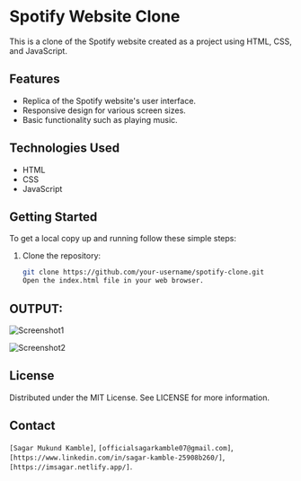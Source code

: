 # Spotify Website Clone

This is a clone of the Spotify website created as a project  using HTML, CSS, and JavaScript.

## Features

- Replica of the Spotify website's user interface.
- Responsive design for various screen sizes.
- Basic functionality such as playing music.

## Technologies Used

- HTML
- CSS
- JavaScript

## Getting Started

To get a local copy up and running follow these simple steps:

1. Clone the repository:
   ```sh
   git clone https://github.com/your-username/spotify-clone.git
   Open the index.html file in your web browser.


## OUTPUT:
![Screenshot1](https://github.com/SagarMukundKamble07/Spotify-Clone/assets/164340993/02d8f816-16b9-4e3a-83fb-0e3bbc889ce8)

![Screenshot2](https://github.com/SagarMukundKamble07/Spotify-Clone/assets/164340993/4f9d7edb-a504-42ce-9649-05c7a43cd962)

## License
Distributed under the MIT License. See LICENSE for more information.

## Contact

`[Sagar Mukund Kamble]`, `[officialsagarkamble07@gmail.com]`, `[https://www.linkedin.com/in/sagar-kamble-25908b260/]`, `[https://imsagar.netlify.app/]`.






